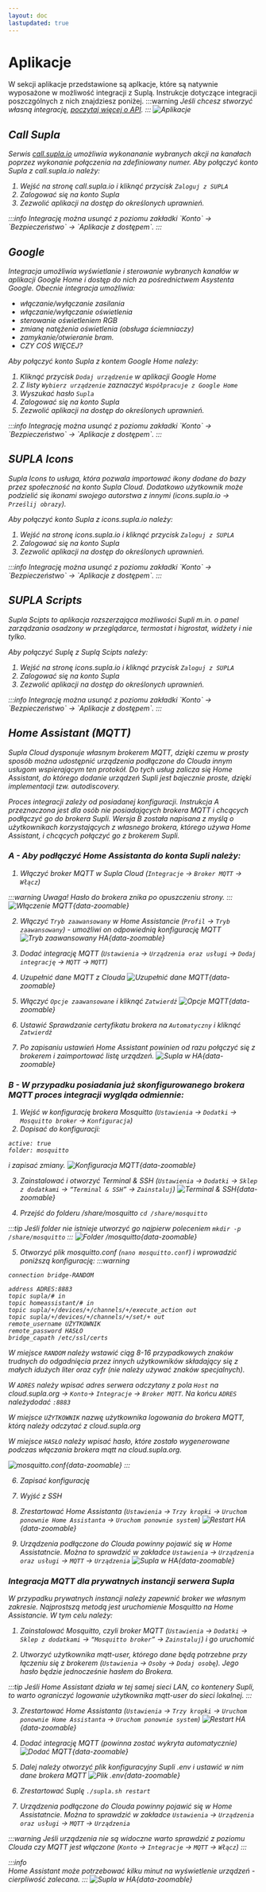```yaml
---
layout: doc
lastupdated: true
---
```

<script setup>
import { useData } from 'vitepress'
const base = 'https://raw.githubusercontent.com/jaku2019/supla-vademecum/main/docs/public/'
const call_supla = [
  {
    description: 'Call supla',
    link: `${base}img/pl/cloud/integracje/call_supla1.png`,
  },
  {
    description: 'Logowanie w Supli',
    link: `${base}img/pl/cloud/integracje/call_supla2.png`
  },
  {
    description: 'Autoyzacja w Supli',
    link: `${base}img/pl/cloud/integracje/call_supla3.png`
  },
]
const gh = [
  {
    description: 'Kroki w Home',
    link: `${base}img/pl/cloud/integracje/gh123.png`,
  },
  {
    description: 'Autoyzacja w Supli',
    link: `${base}img/pl/cloud/integracje/gh45.png`
  },
]
const supla_icons = [
  {
    description: 'Supla icons',
    link: `${base}img/pl/cloud/integracje/icons1.png`,
  },
  {
    description: 'Logowanie w Supli',
    link: `${base}img/pl/cloud/integracje/icons2.png`
  },
  {
    description: 'Autoyzacja w Supli',
    link: `${base}img/pl/cloud/integracje/icons3.png`
  },
]
const scripts = [
  {
    description: 'Supla Scripts',
    link: `${base}img/pl/cloud/integracje/scripts1.png`,
  },
  {
    description: 'Logowanie w Supli',
    link: `${base}img/pl/cloud/integracje/scripts2.png`
  },
  {
    description: 'Autoyzacja w Supli',
    link: `${base}img/pl/cloud/integracje/scripts3.png`
  },
  {
    description: 'Panel w Scripts',
    link: `${base}img/pl/cloud/integracje/scripts4.png`
  },
]
const ha_a = [
  {
    description: 'Urządzenia oraz usługi',
    link: `${base}img/pl/cloud/integracje/HA/HA_A3.png`,
  },
  {
    description: 'Dodaj integrację MQTT',
    link: `${base}img/pl/cloud/integracje/HA/HA_A4.png`
  },
]
const ha_p1 = [
  {
    description: 'Sklep z dodatkami',
    link: `${base}img/pl/cloud/integracje/HA/P/HA_P1.png`,
  },
  {
    description: 'Mosquitto',
    link: `${base}img/pl/cloud/integracje/HA/P/HA_P2.png`
  },
]
const ha_p2 = [
  {
    description: 'Osoby',
    link: `${base}img/pl/cloud/integracje/HA/P/HA_P3.png`,
  },
  {
    description: 'Dodaj osobę',
    link: `${base}img/pl/cloud/integracje/HA/P/HA_P4.png`
  },
  {
    description: 'Utwórz użytkownika',
    link: `${base}img/pl/cloud/integracje/HA/P/HA_P5.png`
  },
]
</script>
# Aplikacje
W sekcji aplikacje przedstawione są aplkacje, które są natywnie wyposażone w możliwość integracji z Suplą. Instrukcje dotyczące integracji poszczgólnych z nich znajdziesz poniżej.
:::warning <i/>
Jeśli chcesz stworzyć własną integrację, [poczytaj więcej o API](../moje-konto#integracje/).
:::
![Aplikacje](/img/pl/cloud/automatyka/aplikacje.png)

## Call Supla
Serwis [call.supla.io](https://call.supla.io) umożliwia wykonananie wybranych akcji na kanałach poprzez wykonanie połączenia na zdefiniowany numer. Aby połączyć konto Supla z call.supla.io należy:
1. Wejść na stronę call.supla.io i kliknąć przycisk `Zaloguj z SUPLA`
2. Zalogować się na konto Supla
3. Zezwolić aplikacji na dostęp do określonych uprawnień.

<many-pictures :srcImgs='call_supla' :lazy='true' />
:::info <i/>
Integrację można usunąć z poziomu zakładki `Konto` &rarr; `Bezpieczeństwo` &rarr; `Aplikacje z dostępem`.
:::

## Google
Integracja umożliwia wyświetlanie i sterowanie wybranych kanałów w aplikacji Google Home i dostęp do nich za pośrednictwem Asystenta Google. Obecnie integracja umożliwia:
* włączanie/wyłączanie zasilania
* włączanie/wyłączanie oświetlenia
* sterowanie oświetleniem RGB
* zmianę natężenia oświetlenia (obsługa ściemniaczy)
* zamykanie/otwieranie bram.
* CZY COŚ WIĘCEJ?

Aby połączyć konto Supla z kontem Google Home należy:
1. Kliknąć przycisk `Dodaj urządzenie` w aplikacji Google Home
2. Z listy `Wybierz urządzenie` zaznaczyć `Współpracuje z Google Home`
3. Wyszukać hasło `Supla`
4. Zalogować się na konto Supla
5. Zezwolić aplikacji na dostęp do określonych uprawnień.

<many-pictures :srcImgs='gh' :lazy='true' />
:::info <i/>
Integrację można usunąć z poziomu zakładki `Konto` -> `Bezpieczeństwo` -> `Aplikacje z dostępem`.
:::

## SUPLA Icons
Supla Icons to usługa, która pozwala importować ikony dodane do bazy przez społeczność na konto Supla Cloud. Dodatkowo użytkownik może podzielić się ikonami swojego autorstwa z innymi (icons.supla.io -> `Prześlij obrazy`).

Aby połączyć konto Supla z icons.supla.io należy:
1. Wejść na stronę icons.supla.io i kliknąć przycisk `Zaloguj z SUPLA`
2. Zalogować się na konto Supla
3. Zezwolić aplikacji na dostęp do określonych uprawnień.

<many-pictures :srcImgs='supla_icons' :lazy='true' />
:::info <i/>
Integrację można usunąć z poziomu zakładki `Konto` -> `Bezpieczeństwo` -> `Aplikacje z dostępem`.
:::


## SUPLA Scripts
Supla Scipts to aplikacja rozszerzająca możliwości Supli m.in. o panel zarządzania osadzony w przeglądarce, termostat i higrostat, widżety i nie tylko. 

Aby połączyć Suplę z Suplą Scipts należy:
1. Wejść na stronę icons.supla.io i kliknąć przycisk `Zaloguj z SUPLA`
2. Zalogować się na konto Supla
3. Zezwolić aplikacji na dostęp do określonych uprawnień.

<many-pictures :srcImgs='scripts' :lazy='true' />
:::info <i/>
Integrację można usunąć z poziomu zakładki `Konto` -> `Bezpieczeństwo` -> `Aplikacje z dostępem`.
:::


## Home Assistant (MQTT)
Supla Cloud dysponuje własnym brokerem MQTT, dzięki czemu w prosty sposób można udostępnić urządzenia podłączone do Clouda innym usługom wspierającym ten protokół. Do tych usług zalicza się Home Assistant, do którego dodanie urządzeń Supli jest bajecznie proste, dzięki implementacji tzw. autodiscovery.

Proces integracji zależy od posiadanej konfiguracji. Instrukcja A przeznaczona jest dla osób nie posiadających brokera MQTT i chcących podłączyć go do brokera Supli. Wersja B została napisana z myślą o użytkownikach korzystających z własnego brokera, którego używa Home Assistant, i chcących połączyć go z brokerem Supli.


### A - Aby podłączyć Home Assistanta do konta Supli należy:
1. Włączyć broker MQTT w Supla Cloud (`Integracje` -> `Broker MQTT` -> `Włącz`) 

:::warning Uwaga! 
Hasło do brokera znika po opuszczeniu strony.
:::
![Włączenie MQTT](/img/pl/cloud/integracje/HA/HA_A1.png){data-zoomable}

2. Włączyć `Tryb zaawansowany` w Home Assistancie (`Profil` -> `Tryb zaawansowany`) - umożliwi on  odpowiednią konfigurację MQTT
![Tryb zaawansowany HA](/img/pl/cloud/integracje/HA/HA_A2.png){data-zoomable}

3. Dodać integrację MQTT (`Ustawienia` -> `Urządzenia oraz usługi` -> `Dodaj integrację` -> `MQTT` -> `MQTT`)
<many-pictures :srcImgs='ha_a' :lazy='true' />

4. Uzupełnić dane MQTT z Clouda
![Uzupełnić dane MQTT](/img/pl/cloud/integracje/HA/HA_A5.png){data-zoomable}

5. Włączyć `Opcje zaawansowane` i kliknąć `Zatwierdź`
![Opcje MQTT](/img/pl/cloud/integracje/HA/HA_A6.png){data-zoomable}

6. Ustawić Sprawdzanie certyfikatu brokera na `Automatyczny` i kliknąć `Zatwierdź`
7. Po zapisaniu ustawień Home Assistant powinien od razu połączyć się z brokerem i zaimportować listę urządzeń.
![Supla w HA](/img/pl/cloud/integracje/HA/HA_A7.png){data-zoomable}


### B - W przypadku posiadania już skonfigurowanego brokera MQTT proces integracji wygląda odmiennie:
1. Wejść w konfigurację brokera Mosquitto (`Ustawienia` -> `Dodatki` -> `Mosquitto broker` -> `Konfiguracja`)
2. Dopisać do konfiguracji:
````
active: true
folder: mosquitto
````
i zapisać zmiany.
![Konfiguracja MQTT](/img/pl/cloud/integracje/HA/HA_B1.png){data-zoomable}

3. Zainstalować i otworzyć Terminal & SSH (`Ustawienia` -> `Dodatki` -> `Sklep z dodatkami` -> `“Terminal & SSH”` -> `Zainstaluj`)
![Terminal & SSH](/img/pl/cloud/integracje/HA/HA_B2.png){data-zoomable}

4. Przejść do folderu _/share/mosquitto_ `cd /share/mosquitto`

:::tip <i/>
Jeśli folder nie istnieje utworzyć go najpierw poleceniem `mkdir -p /share/mosquitto`
:::
![Folder /mosquitto](/img/pl/cloud/integracje/HA/HA_B3.png){data-zoomable}

5. Otworzyć plik _mosquitto.conf_ (`nano mosquitto.conf`) i wprowadzić poniższą konfigurację:
:::warning <i/>
````
connection bridge-RANDOM

address ADRES:8883
topic supla/# in
topic homeassistant/# in
topic supla/+/devices/+/channels/+/execute_action out
topic supla/+/devices/+/channels/+/set/+ out
remote_username UŻYTKOWNIK
remote_password HASŁO
bridge_capath /etc/ssl/certs
````

W miejsce `RANDOM` należy wstawić ciąg 8-16 przypadkowych znaków trudnych do odgadnięcia przez innych użytkowników składający się z małych idużych liter oraz cyfr (nie należy używać znaków specjalnych). 

W `ADRES` należy wpisać adres serwera odczytany z pola `Host` na cloud.supla.org -> `Konto`-> `Integracje` -> `Broker MQTT`. Na końcu `ADRES` należydodać `:8883`

W miejsce `UŻYTKOWNIK` nazwę użytkownika logowania do brokera MQTT, którą należy odczytać z cloud.supla.org

W miejsce `HASŁO` należy wpisać hasło, które zostało wygenerowane podczas włączania brokera mqtt na cloud.supla.org.

![mosquitto.conf](/img/pl/cloud/integracje/HA/HA_B4.png){data-zoomable}
:::

6. Zapisać konfigurację
7. Wyjść z SSH
8. Zrestartować Home Assistanta (`Ustawienia` -> `Trzy kropki` -> `Uruchom ponownie Home Assistanta` -> `Uruchom ponownie system`)
![Restart HA](/img/pl/cloud/integracje/HA/HA_B5.png){data-zoomable}

9. Urządzenia podłączone do Clouda powinny pojawić się w Home Assistatncie. Można to sprawdzić w zakładce `Ustawienia` -> `Urządzenia oraz usługi` -> `MQTT` -> `Urządzenia`
![Supla w HA](/img/pl/cloud/integracje/HA/HA_B6.png){data-zoomable}

### Integracja MQTT dla prywatnych instancji serwera Supla

W przypadku prywatnych instancji należy zapewnić broker we własnym zakresie. Najprostszą metodą jest uruchomienie Mosquitto na Home Assistancie. W tym celu należy:
1. Zainstalować Mosquitto, czyli broker MQTT (`Ustawienia` -> `Dodatki` -> `Sklep z dodatkami` -> `“Mosquitto broker”` -> `Zainstaluj`) i go uruchomić
<many-pictures :srcImgs='ha_p1' :lazy='true' />

2. Utworzyć użytkownika mqtt-user, którego dane będą potrzebne przy łączeniu się z brokerem (`Ustawienia` -> `Osoby` -> `Dodaj osobę`). Jego hasło będzie jednocześnie hasłem do Brokera.

:::tip <i/>
Jeśli Home Assistant działa w tej samej sieci LAN, co kontenery Supli, to warto ograniczyć logowanie użytkownika mqtt-user do sieci lokalnej.
:::
<many-pictures :srcImgs='ha_p2' :lazy='true' />

3. Zrestartować Home Assistanta (`Ustawienia` -> `Trzy kropki` -> `Uruchom ponownie Home Assistanta` -> `Uruchom ponownie system`)
![Restart HA](/img/pl/cloud/integracje/HA/P/HA_P6.png){data-zoomable}

4. Dodać integrację MQTT (powinna zostać wykryta automatycznie)
![Dodać MQTT](/img/pl/cloud/integracje/HA/P/HA_P7.png){data-zoomable}

5. Dalej należy otworzyć plik konfiguracyjny Supli .env i ustawić w nim dane brokera MQTT
![Plik .env](/img/pl/cloud/integracje/HA/P/HA_P8.png){data-zoomable}

6. Zrestartować Suplę `./supla.sh restart`
7. Urządzenia podłączone do Clouda powinny pojawić się w Home Assistatncie. Można to sprawdzić w zakładce `Ustawienia` -> `Urządzenia oraz usługi` -> `MQTT` -> `Urządzenia`

:::warning <i/>
Jeśli urządzenia nie są widoczne warto sprawdzić z poziomu Clouda czy MQTT jest włączone (`Konto` -> `Integracje` -> `MQTT` -> `Włącz`)
:::

:::info <i/>	
Home Assistant może potrzebować kilku minut na wyświetlenie urządzeń - cierpliwość zalecana.
:::
![Supla w HA](/img/pl/cloud/integracje/HA/P/HA_P9.png){data-zoomable}